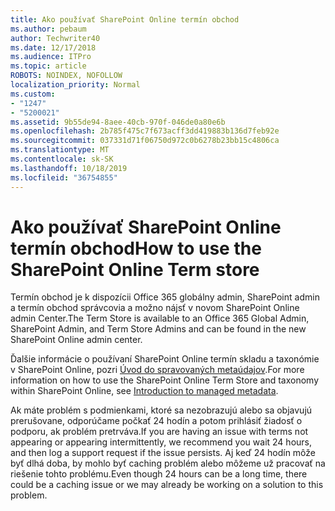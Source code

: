 ```yaml
---
title: Ako používať SharePoint Online termín obchod
ms.author: pebaum
author: Techwriter40
ms.date: 12/17/2018
ms.audience: ITPro
ms.topic: article
ROBOTS: NOINDEX, NOFOLLOW
localization_priority: Normal
ms.custom:
- "1247"
- "5200021"
ms.assetid: 9b55de94-8aee-40cb-970f-046de0a80e6b
ms.openlocfilehash: 2b785f475c7f673acff3dd419883b136d7feb92e
ms.sourcegitcommit: 037331d71f06750d972c0b6278b23bb15c4806ca
ms.translationtype: MT
ms.contentlocale: sk-SK
ms.lasthandoff: 10/18/2019
ms.locfileid: "36754855"
---
```

# <a name="how-to-use-the-sharepoint-online-term-store"></a><span data-ttu-id="cb8ce-102">Ako používať SharePoint Online termín obchod</span><span class="sxs-lookup"><span data-stu-id="cb8ce-102">How to use the SharePoint Online Term store</span></span>

<span data-ttu-id="cb8ce-103">Termín obchod je k dispozícii Office 365 globálny admin, SharePoint admin a termín obchod správcovia a možno nájsť v novom SharePoint Online admin Center.</span><span class="sxs-lookup"><span data-stu-id="cb8ce-103">The Term Store is available to an Office 365 Global Admin, SharePoint Admin, and Term Store Admins and can be found in the new SharePoint Online admin center.</span></span>
  
<span data-ttu-id="cb8ce-104">Ďalšie informácie o používaní SharePoint Online termín skladu a taxonómie v SharePoint Online, pozri [Úvod do spravovaných metaúdajov](https://go.microsoft.com/fwlink/?linkid=2044674&amp;clcid=0x409).</span><span class="sxs-lookup"><span data-stu-id="cb8ce-104">For more information on how to use the SharePoint Online Term Store and taxonomy within SharePoint Online, see [Introduction to managed metadata](https://go.microsoft.com/fwlink/?linkid=2044674&amp;clcid=0x409).</span></span>
  
<span data-ttu-id="cb8ce-105">Ak máte problém s podmienkami, ktoré sa nezobrazujú alebo sa objavujú prerušovane, odporúčame počkať 24 hodín a potom prihlásiť žiadosť o podporu, ak problém pretrváva.</span><span class="sxs-lookup"><span data-stu-id="cb8ce-105">If you are having an issue with terms not appearing or appearing intermittently, we recommend you wait 24 hours, and then log a support request if the issue persists.</span></span> <span data-ttu-id="cb8ce-106">Aj keď 24 hodín môže byť dlhá doba, by mohlo byť caching problém alebo môžeme už pracovať na riešenie tohto problému.</span><span class="sxs-lookup"><span data-stu-id="cb8ce-106">Even though 24 hours can be a long time, there could be a caching issue or we may already be working on a solution to this problem.</span></span>
  